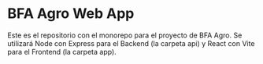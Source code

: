# BFA Agro Web App

Este es el repositorio con el monorepo para el proyecto de BFA Agro. Se utilizará Node con Express para el Backend (la carpeta api) y React con Vite para el Frontend (la carpeta app).
